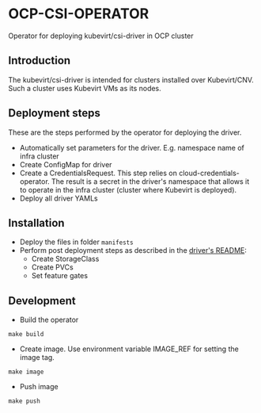 # OCP-CSI-OPERATOR
Operator for deploying kubevirt/csi-driver in OCP cluster
## Introduction
The kubevirt/csi-driver is intended for clusters installed over Kubevirt/CNV.
Such a cluster uses Kubevirt VMs as its nodes.
## Deployment steps
These are the steps performed by the operator for deploying the driver.
* Automatically set parameters for the driver. E.g. namespace name of infra cluster
* Create ConfigMap for driver
* Create a CredentialsRequest. This step relies on cloud-credentials-operator. The result is a secret in the driver's namespace that allows it to operate in the infra cluster (cluster where Kubevirt is deployed).
* Deploy all driver YAMLs
## Installation
* Deploy the files in folder `manifests`
* Perform post deployment steps as described in the [driver's README](https://github.com/kubevirt/csi-driver):
  * Create StorageClass
  * Create PVCs
  * Set feature gates
## Development
* Build the operator
```
make build
```
* Create image. Use environment variable IMAGE_REF for setting the image tag.
```
make image
```
* Push image
```
make push
```
